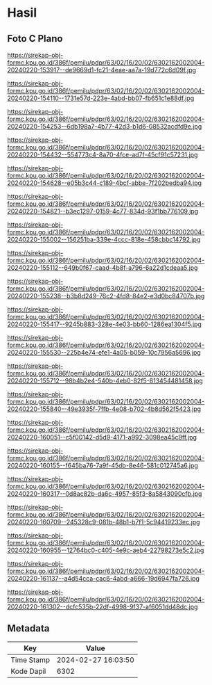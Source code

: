 # Hasil

## Foto C Plano

https://sirekap-obj-formc.kpu.go.id/386f/pemilu/pdpr/63/02/16/20/02/6302162002004-20240220-153917--de9669d1-fc21-4eae-aa7a-19d772c6d09f.jpg

https://sirekap-obj-formc.kpu.go.id/386f/pemilu/pdpr/63/02/16/20/02/6302162002004-20240220-154110--1731e57d-223e-4abd-bb07-fb651c1e88df.jpg

https://sirekap-obj-formc.kpu.go.id/386f/pemilu/pdpr/63/02/16/20/02/6302162002004-20240220-154253--6db198a7-4b77-42d3-b1d6-08532acdfd9e.jpg

https://sirekap-obj-formc.kpu.go.id/386f/pemilu/pdpr/63/02/16/20/02/6302162002004-20240220-154432--554773c4-8a70-4fce-ad7f-45cf91c57231.jpg

https://sirekap-obj-formc.kpu.go.id/386f/pemilu/pdpr/63/02/16/20/02/6302162002004-20240220-154628--e05b3c44-c189-4bcf-abbe-7f202bedba94.jpg

https://sirekap-obj-formc.kpu.go.id/386f/pemilu/pdpr/63/02/16/20/02/6302162002004-20240220-154821--b3ec1297-0159-4c77-834d-93f1bb776109.jpg

https://sirekap-obj-formc.kpu.go.id/386f/pemilu/pdpr/63/02/16/20/02/6302162002004-20240220-155002--156251ba-339e-4ccc-818e-458cbbc14792.jpg

https://sirekap-obj-formc.kpu.go.id/386f/pemilu/pdpr/63/02/16/20/02/6302162002004-20240220-155112--649b0f67-caad-4b8f-a796-6a22d1cdeaa5.jpg

https://sirekap-obj-formc.kpu.go.id/386f/pemilu/pdpr/63/02/16/20/02/6302162002004-20240220-155238--b3b8d249-76c2-4fd8-84e2-e3d0bc84707b.jpg

https://sirekap-obj-formc.kpu.go.id/386f/pemilu/pdpr/63/02/16/20/02/6302162002004-20240220-155417--9245b883-328e-4e03-bb60-1286ea1304f5.jpg

https://sirekap-obj-formc.kpu.go.id/386f/pemilu/pdpr/63/02/16/20/02/6302162002004-20240220-155530--225b4e74-efe1-4a05-b059-10c7956a5696.jpg

https://sirekap-obj-formc.kpu.go.id/386f/pemilu/pdpr/63/02/16/20/02/6302162002004-20240220-155712--98b4b2e4-540b-4eb0-82f5-813454481458.jpg

https://sirekap-obj-formc.kpu.go.id/386f/pemilu/pdpr/63/02/16/20/02/6302162002004-20240220-155840--49e3935f-7ffb-4e08-b702-4b8d562f5423.jpg

https://sirekap-obj-formc.kpu.go.id/386f/pemilu/pdpr/63/02/16/20/02/6302162002004-20240220-160051--c5f00142-d5d9-4171-a992-3098ea45c9ff.jpg

https://sirekap-obj-formc.kpu.go.id/386f/pemilu/pdpr/63/02/16/20/02/6302162002004-20240220-160155--f645ba76-7a9f-45db-8e46-581c012745a6.jpg

https://sirekap-obj-formc.kpu.go.id/386f/pemilu/pdpr/63/02/16/20/02/6302162002004-20240220-160317--0d8ac82b-da6c-4957-85f3-8a5843090cfb.jpg

https://sirekap-obj-formc.kpu.go.id/386f/pemilu/pdpr/63/02/16/20/02/6302162002004-20240220-160709--245328c9-081b-48b1-b7f1-5c94419233ec.jpg

https://sirekap-obj-formc.kpu.go.id/386f/pemilu/pdpr/63/02/16/20/02/6302162002004-20240220-160955--12764bc0-c405-4e9c-aeb4-22798273e5c2.jpg

https://sirekap-obj-formc.kpu.go.id/386f/pemilu/pdpr/63/02/16/20/02/6302162002004-20240220-161137--a4d54cca-cac6-4abd-a666-19d6947fa726.jpg

https://sirekap-obj-formc.kpu.go.id/386f/pemilu/pdpr/63/02/16/20/02/6302162002004-20240220-161302--dcfc535b-22df-4998-9f37-af6051dd48dc.jpg


## Metadata

| Key        | Value               |
| ---------- | ------------------- |
| Time Stamp | 2024-02-27 16:03:50 |
| Kode Dapil | 6302                |




